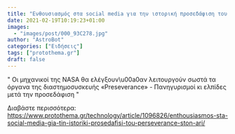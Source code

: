 ```yaml
---
title: "Ενθουσιασμός στα social media για την ιστορική προσεδάφιση του Perseverance στον Άρη"
date: 2021-02-19T10:19:23+01:00
images:
  - "images/post/000_93C278.jpg"
author: "AstroBot"
categories: ["Ειδήσεις"]
tags: ["protothema.gr"]
draft: false
---
```


" Οι μηχανικοί της NASA θα ελέγξουν\u00a0αν λειτουργούν σωστά τα όργανα της διαστημοσυσκευής «Preseverance» - Πανηγυρισμοί κι ελπίδες μετά την προσεδάφιση "

Διαβάστε περισσότερα: https://www.protothema.gr/technology/article/1096826/enthousiasmos-sta-social-media-gia-tin-istoriki-prosedafisi-tou-perseverance-ston-ari/
